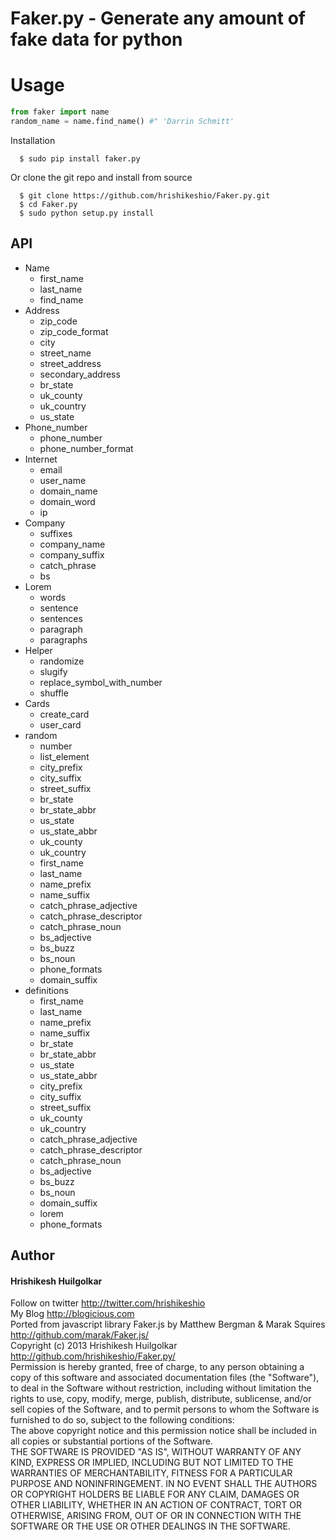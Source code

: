 Faker.py - Generate any amount of fake data for python
========

Usage
======
```python
from faker import name
random_name = name.find_name() #" 'Darrin Schmitt'
```
Installation

      $ sudo pip install faker.py

Or clone the git repo and install from source

      $ git clone https://github.com/hrishikeshio/Faker.py.git
      $ cd Faker.py
      $ sudo python setup.py install

## API
<ul><li>Name<ul><li>first_name</li><li>last_name</li><li>find_name</li></ul></li><li>Address<ul><li>zip_code</li><li>zip_code_format</li><li>city</li><li>street_name</li><li>street_address</li><li>secondary_address</li><li>br_state</li><li>uk_county</li><li>uk_country</li><li>us_state</li></ul></li><li>Phone_number<ul><li>phone_number</li><li>phone_number_format</li></ul></li><li>Internet<ul><li>email</li><li>user_name</li><li>domain_name</li><li>domain_word</li><li>ip</li></ul></li><li>Company<ul><li>suffixes</li><li>company_name</li><li>company_suffix</li><li>catch_phrase</li><li>bs</li></ul></li><li>Lorem<ul><li>words</li><li>sentence</li><li>sentences</li><li>paragraph</li><li>paragraphs</li></ul></li><li>Helper<ul><li>randomize</li><li>slugify</li><li>replace_symbol_with_number</li><li>shuffle</li></ul><li>Cards<ul><li>create_card</li><li>user_card</li></ul></li><li>random<ul><li>number</li><li>list_element</li><li>city_prefix</li><li>city_suffix</li><li>street_suffix</li><li>br_state</li><li>br_state_abbr</li><li>us_state</li><li>us_state_abbr</li><li>uk_county</li><li>uk_country</li><li>first_name</li><li>last_name</li><li>name_prefix</li><li>name_suffix</li><li>catch_phrase_adjective</li><li>catch_phrase_descriptor</li><li>catch_phrase_noun</li><li>bs_adjective</li><li>bs_buzz</li><li>bs_noun</li><li>phone_formats</li><li>domain_suffix</li></ul></li><li>definitions<ul><li>first_name</li><li>last_name</li><li>name_prefix</li><li>name_suffix</li><li>br_state</li><li>br_state_abbr</li><li>us_state</li><li>us_state_abbr</li><li>city_prefix</li><li>city_suffix</li><li>street_suffix</li><li>uk_county</li><li>uk_country</li><li>catch_phrase_adjective</li><li>catch_phrase_descriptor</li><li>catch_phrase_noun</li><li>bs_adjective</li><li>bs_buzz</li><li>bs_noun</li><li>domain_suffix</li><li>lorem</li><li>phone_formats</li></ul></li></ul>

## Author
#### Hrishikesh Huilgolkar
Follow on twitter http://twitter.com/hrishikeshio <br/>
My Blog http://blogicious.com <br/>
Ported from javascript library Faker.js by Matthew Bergman & Marak Squires http://github.com/marak/Faker.js/
<br/>
Copyright (c) 2013 Hrishikesh Huilgolkar http://github.com/hrishikeshio/Faker.py/
<br/>
Permission is hereby granted, free of charge, to any person obtaining
a copy of this software and associated documentation files (the
"Software"), to deal in the Software without restriction, including
without limitation the rights to use, copy, modify, merge, publish,
distribute, sublicense, and/or sell copies of the Software, and to
permit persons to whom the Software is furnished to do so, subject to
the following conditions:
<br/>
The above copyright notice and this permission notice shall be
included in all copies or substantial portions of the Software.
<br/>
THE SOFTWARE IS PROVIDED "AS IS", WITHOUT WARRANTY OF ANY KIND,
EXPRESS OR IMPLIED, INCLUDING BUT NOT LIMITED TO THE WARRANTIES OF
MERCHANTABILITY, FITNESS FOR A PARTICULAR PURPOSE AND
NONINFRINGEMENT. IN NO EVENT SHALL THE AUTHORS OR COPYRIGHT HOLDERS BE
LIABLE FOR ANY CLAIM, DAMAGES OR OTHER LIABILITY, WHETHER IN AN ACTION
OF CONTRACT, TORT OR OTHERWISE, ARISING FROM, OUT OF OR IN CONNECTION
WITH THE SOFTWARE OR THE USE OR OTHER DEALINGS IN THE SOFTWARE.

